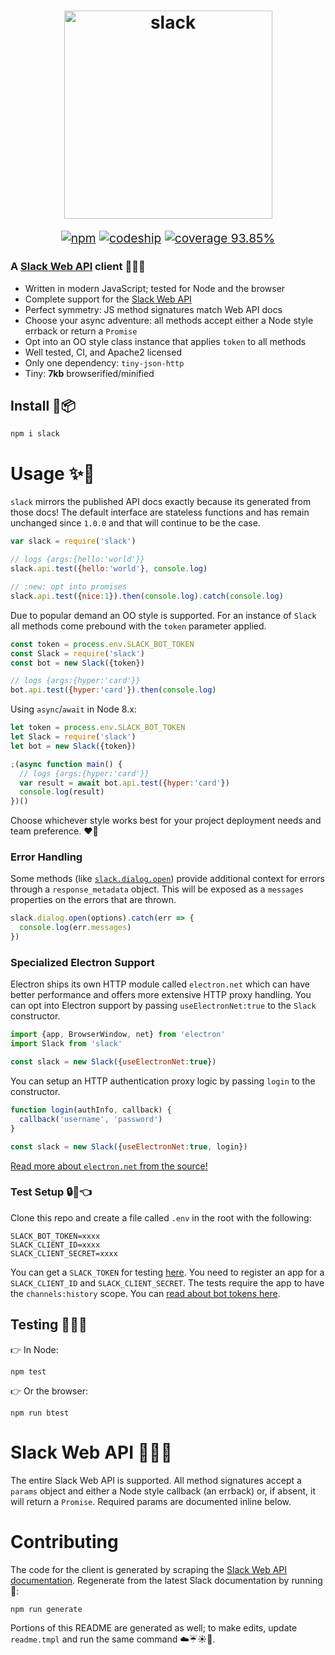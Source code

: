<h1 align="center">
  <img width="333px" src=https://s3-us-west-1.amazonaws.com/bugbot/slack-js.svg alt=slack title=slack width=178>
</h1>
<p align="center" style="font-size: 1.2rem;">
  <a href=https://www.npmjs.com/package/slack><img alt=npm src=https://badge.fury.io/js/slack.svg></a>
  <a href=https://codeship.com/projects/121411><img alt=codeship src=https://img.shields.io/codeship/3fd641e0-81f4-0133-c733-22940a7a47c6.svg></a>
  <a href=><img alt="coverage 93.85%" src=https://img.shields.io/badge/coverage-93.85%25-brightgreen.svg></a>
</p>

### A [Slack Web API](https://api.slack.com/methods) client :seedling::raised_hands::two_hearts:

- Written in modern JavaScript; tested for Node and the browser
- Complete support for the [Slack Web API](https://api.slack.com/methods)
- Perfect symmetry: JS method signatures match Web API docs
- Choose your async adventure: all methods accept either a Node style errback or return a `Promise`
- Opt into an OO style class instance that applies `token` to all methods
- Well tested, CI, and Apache2 licensed
- Only one dependency: `tiny-json-http`
- Tiny: **7kb** browserified/minified

## Install :star2::package:

```
npm i slack
```

# Usage :sparkles::rocket:

`slack` mirrors the published API docs exactly because its generated from those docs! The default interface are stateless functions and has remain unchanged since `1.0.0` and that will continue to be the case.

```javascript
var slack = require('slack')

// logs {args:{hello:'world'}}
slack.api.test({hello:'world'}, console.log)

// :new: opt into promises
slack.api.test({nice:1}).then(console.log).catch(console.log)
```

Due to popular demand an OO style is supported. For an instance of `Slack` all methods come prebound with the `token` parameter applied.

```javascript
const token = process.env.SLACK_BOT_TOKEN
const Slack = require('slack')
const bot = new Slack({token})

// logs {args:{hyper:'card'}}
bot.api.test({hyper:'card'}).then(console.log)
```

Using `async`/`await` in Node 8.x:

```javascript
let token = process.env.SLACK_BOT_TOKEN
let Slack = require('slack')
let bot = new Slack({token})

;(async function main() {
  // logs {args:{hyper:'card'}}
  var result = await bot.api.test({hyper:'card'})
  console.log(result)
})()
```

Choose whichever style works best for your project deployment needs and team preference. :hearts::beer:

### Error Handling

Some methods (like [`slack.dialog.open`](https://api.slack.com/methods/dialog.open)) provide additional context for errors through a `response_metadata` object. This will be exposed as a `messages` properties on the errors that are thrown.

```javascript
slack.dialog.open(options).catch(err => {
  console.log(err.messages)
})
```

### Specialized Electron Support

Electron ships its own HTTP module called `electron.net` which can have better performance and offers more extensive HTTP proxy handling. You can opt into Electron support by passing `useElectronNet:true` to the `Slack` constructor.

```javascript
import {app, BrowserWindow, net} from 'electron'
import Slack from 'slack'

const slack = new Slack({useElectronNet:true})
```

You can setup an HTTP authentication proxy logic by passing `login` to the constructor. 

```javascript
function login(authInfo, callback) {
  callback('username', 'password')
}

const slack = new Slack({useElectronNet:true, login})
```

[Read more about `electron.net` from the source!](https://github.com/electron/electron/blob/master/docs/api/net.md)

### Test Setup :lock::key::point_left:

Clone this repo and create a file called `.env` in the root with the following:

```
SLACK_BOT_TOKEN=xxxx
SLACK_CLIENT_ID=xxxx
SLACK_CLIENT_SECRET=xxxx
```

You can get a `SLACK_TOKEN` for testing [here](https://api.slack.com/web). You need to register an app for a `SLACK_CLIENT_ID` and `SLACK_CLIENT_SECRET`. The tests require the app to have the `channels:history` scope. You can [read about bot tokens here](https://api.slack.com/docs/token-types#bot).

## Testing :green_heart::green_heart::green_heart:

:point_right: In Node:

```
npm test
```

:point_right: Or the browser:

```
npm run btest
```

# Slack Web API :tada::honeybee::triangular_flag_on_post:

The entire Slack Web API is supported. All method signatures accept a `params` object and either a Node style callback (an errback) or, if absent, it will return a `Promise`. Required params are documented inline below.


# Contributing

The code for the client is generated by scraping the [Slack Web API documentation](https://api.slack.com/methods).
Regenerate from the latest Slack documentation by running :runner::

```
npm run generate
```

Portions of this README are generated as well; to make edits, update `readme.tmpl`
and run the same command :cloud::umbrella::sunny::sunflower:.
